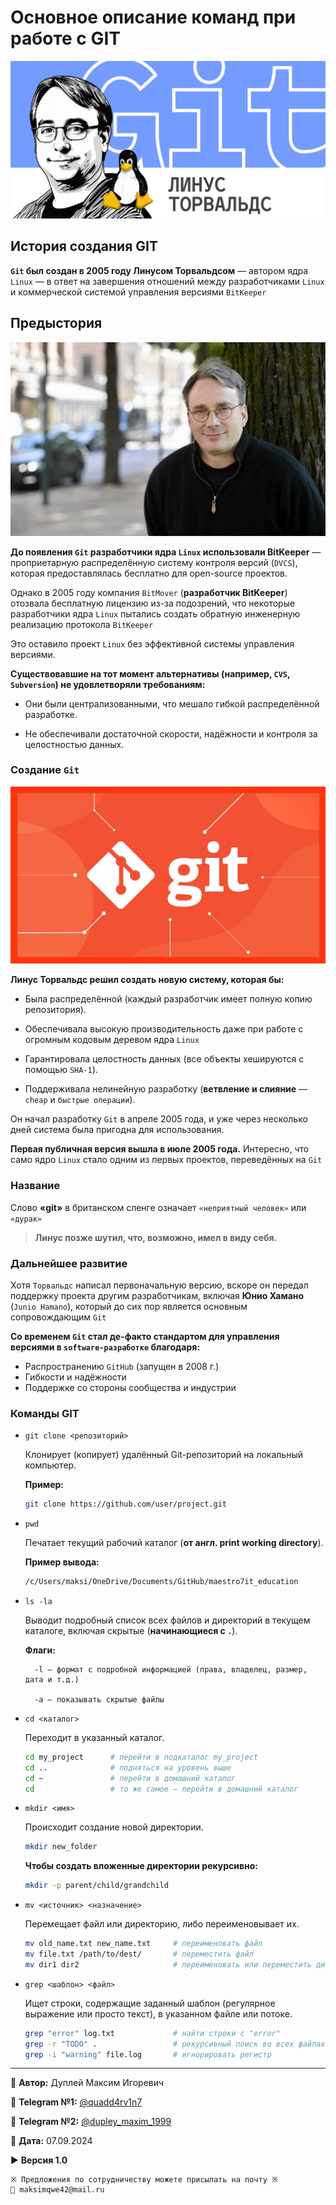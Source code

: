 # Основное описание команд при работе с GIT

![alt text](img/git_linus.png)

## История создания GIT

**`Git` был создан в 2005 году Линусом Торвальдсом** — автором ядра `Linux` — в ответ на завершения отношений между разработчиками `Linux` и коммерческой системой управления версиями `BitKeeper`

## Предыстория

![linus_torvalds](img/linus_torvalds.png)

**До появления `Git` разработчики ядра `Linux` использовали BitKeeper** — проприетарную распределённую систему контроля версий (`DVCS`), которая предоставлялась бесплатно для open-source проектов.

Однако в 2005 году компания `BitMover` (**разработчик BitKeeper**) отозвала бесплатную лицензию из-за подозрений, что некоторые разработчики ядра `Linux` пытались создать обратную инженерную реализацию протокола `BitKeeper`

Это оставило проект `Linux` без эффективной системы управления версиями.

**Существовавшие на тот момент альтернативы (например, `CVS`, `Subversion`) не удовлетворяли требованиям:**

- Они были централизованными, что мешало гибкой распределённой разработке.

- Не обеспечивали достаточной скорости, надёжности и контроля за целостностью данных.

### Создание `Git`

![git](img/git.png)

**Линус Торвальдс решил создать новую систему, которая бы:**

- Была распределённой (каждый разработчик имеет полную копию репозитория).

- Обеспечивала высокую производительность даже при работе с огромным кодовым деревом ядра `Linux`

- Гарантировала целостность данных (все объекты хешируются с помощью `SHA-1`).

- Поддерживала нелинейную разработку (**ветвление и слияние** — `cheap` и `быстрые операции`).

Он начал разработку `Git` в апреле 2005 года, и уже через несколько дней система была пригодна для использования.

**Первая публичная версия вышла в июле 2005 года.** Интересно, что само ядро `Linux` стало одним из первых проектов, переведённых на `Git`

### Название

Слово **«git»** в британском сленге означает `«неприятный человек»` или `«дурак»`

> **Линус позже шутил, что, возможно, имел в виду себя.**

### Дальнейшее развитие

Хотя `Торвальдс` написал первоначальную версию, вскоре он передал поддержку проекта другим разработчикам, включая **Юнио Хамано** (`Junio Hamano`), который до сих пор является основным сопровождающим `Git`

**Со временем `Git` стал де-факто стандартом для управления версиями в `software-разработке` благодаря:**

- Распространению `GitHub` (запущен в 2008 г.)
- Гибкости и надёжности
- Поддержке со стороны сообщества и индустрии

### Команды GIT

- `git clone <репозиторий>`

    Клонирует (копирует) удалённый Git-репозиторий на локальный компьютер.

    **Пример:**

    ```bash
    git clone https://github.com/user/project.git
    ```

- `pwd`

    Печатает текущий рабочий каталог (**от англ. print working directory**).

    **Пример вывода:**

    ```bash
    /c/Users/maksi/OneDrive/Documents/GitHub/maestro7it_education
    ```

- `ls -la`

    Выводит подробный список всех файлов и директорий в текущем каталоге, включая скрытые (**начинающиеся с `.`**).

    **Флаги:**

        -l — формат с подробной информацией (права, владелец, размер, дата и т.д.)

        -a — показывать скрытые файлы

- `cd <каталог>`

    Переходит в указанный каталог.

    ```bash
    cd my_project      # перейти в подкаталог my_project
    cd ..              # подняться на уровень выше
    cd ~               # перейти в домашний каталог
    cd                 # то же самое — перейти в домашний каталог
    ```

- `mkdir <имя>`

    Происходит создание новой директории.

    ```bash
    mkdir new_folder
    ```

    **Чтобы создать вложенные директории рекурсивно:**

    ```bash
    mkdir -p parent/child/grandchild
    ```

- `mv <источник> <назначение>`

    Перемещает файл или директорию, либо переименовывает их.

    ```bash
    mv old_name.txt new_name.txt     # переименовать файл
    mv file.txt /path/to/dest/       # переместить файл
    mv dir1 dir2                     # переименовать или переместить директорию
    ```

- `grep <шаблон> <файл>`

    Ищет строки, содержащие заданный шаблон (регулярное выражение или просто текст), в указанном файле или потоке.

    ```bash
    grep "error" log.txt             # найти строки с "error"
    grep -r "TODO" .                 # рекурсивный поиск во всех файлах текущей директории
    grep -i "warning" file.log       # игнорировать регистр
    ```

---

💼 **Автор:** Дуплей Максим Игоревич

📲 **Telegram №1:** [@quadd4rv1n7](https://t.me/quadd4rv1n7)

📲 **Telegram №2:** [@dupley_maxim_1999](https://t.me/dupley_maxim_1999)

📅 **Дата:** 07.09.2024

▶️ **Версия 1.0**

```textline
※ Предложения по сотрудничеству можете присылать на почту ※
📧 maksimqwe42@mail.ru
```
